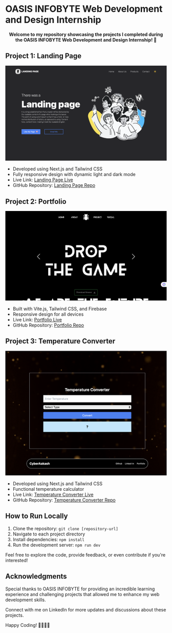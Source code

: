 # OASIS INFOBYTE Web Development and Design Internship

<center align="center">
  <h4>Welcome to my repository showcasing the projects I completed during the OASIS INFOBYTE Web Development and Design Internship! 🚀</h4>
</center>

## Project 1: Landing Page

![Landing Page Screenshot](/oibsip_task1/landingDark.png)

- Developed using Next.js and Tailwind CSS
- Fully responsive design with dynamic light and dark mode
- Live Link: [Landing Page Live](cyber-landing-page.vercel.app)
- GitHub Repository: [Landing Page Repo](github.com/CyberAakash/landing-page)

## Project 2: Portfolio

![Portfolio Screenshot](/oibsip_task2/portfolio.png)

- Built with Vite.js, Tailwind CSS, and Firebase
- Responsive design for all devices
- Live Link: [Portfolio Live](cyberaakash.vercel.app)
- GitHub Repository: [Portfolio Repo](github.com/CyberAakash/cyberaakash_v1)

## Project 3: Temperature Converter

![Temperature Converter Screenshot](/oibsip_task3/screenshot.png)

- Developed using Next.js and Tailwind CSS
- Functional temperature calculator
- Live Link: [Temperature Converter Live](temperature-converter-1mgagm1rs-cyberaakash.vercel.app)
- GitHub Repository: [Temperature Converter Repo](github.com/CyberAakash/temperature_converter)

## How to Run Locally

1. Clone the repository: `git clone [repository-url]`
2. Navigate to each project directory
3. Install dependencies: `npm install`
4. Run the development server: `npm run dev`

Feel free to explore the code, provide feedback, or even contribute if you're interested!

## Acknowledgments

Special thanks to OASIS INFOBYTE for providing an incredible learning experience and challenging projects that allowed me to enhance my web development skills.

Connect with me on LinkedIn for more updates and discussions about these projects.

Happy Coding! 👩‍💻👨‍💻
